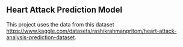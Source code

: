 ## Heart Attack Prediction Model

This project uses the data from this dataset https://www.kaggle.com/datasets/rashikrahmanpritom/heart-attack-analysis-prediction-dataset.


